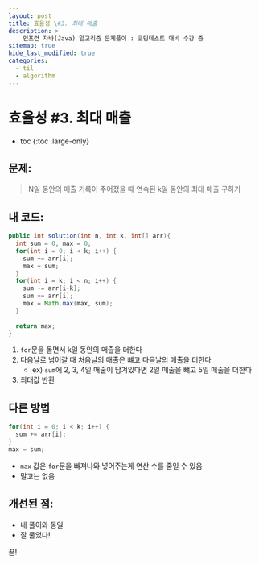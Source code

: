 ```yaml
---
layout: post
title: 효율성 \#3. 최대 매출
description: >
    인프런 자바(Java) 알고리즘 문제풀이 : 코딩테스트 대비 수강 중
sitemap: true
hide_last_modified: true
categories:
  - til
  - algorithm
---
```


# 효율성 \#3. 최대 매출

* toc
{:toc .large-only}

## 문제: 

> N일 동안의 매출 기록이 주어졌을 때 연속된 k일 동안의 최대 매출 구하기


## 내 코드:

```java
public int solution(int n, int k, int[] arr){
  int sum = 0, max = 0;
  for(int i = 0; i < k; i++) {
    sum += arr[i];
    max = sum;
  }
  for(int i = k; i < n; i++) {
    sum -= arr[i-k];
    sum += arr[i];
    max = Math.max(max, sum);
  }
  
  return max;
}
```

1. `for`문을 돌면서 k일 동안의 매출을 더한다
2. 다음날로 넘어갈 때 처음날의 매출은 뺴고 다음날의 매출을 더한다
    - ex) `sum`에 2, 3, 4일 매출이 담겨있다면 2일 매출을 뺴고 5일 매출을 더한다
3. 최대값 반환

## 다른 방법 

```java
for(int i = 0; i < k; i++) {
  sum += arr[i];
}
max = sum;
```
- `max` 값은 `for`문을 빠져나와 넣어주는게 연산 수를 줄일 수 있음
- 말고는 없음

## 개선된 점:

- 내 풀이와 동일
- 잘 풀었다!


끝!